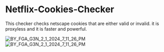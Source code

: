 # Netflix-Cookies-Checker
This checker checks netscape cookies that are either valid or invalid. it is proxyless and it is faster and powerful.


![BY_FGA_G3N_2_1_2024_7_11_26_PM](https://github.com/AevAdi/Netflix-Cookies-Checker/assets/98094917/461efad0-e45b-44f9-854f-41da18b451d1)
![BY_FGA_G3N_2_1_2024_7_11_26_PM](https://cdn.discordapp.com/attachments/1175275408678211655/1202507508934123530/image.png?ex=65cdb563&is=65bb4063&hm=d5f964e2e1e7dfb14261862e41e0662ae4052efbefa8c273a2792cc4cad29c40&)
